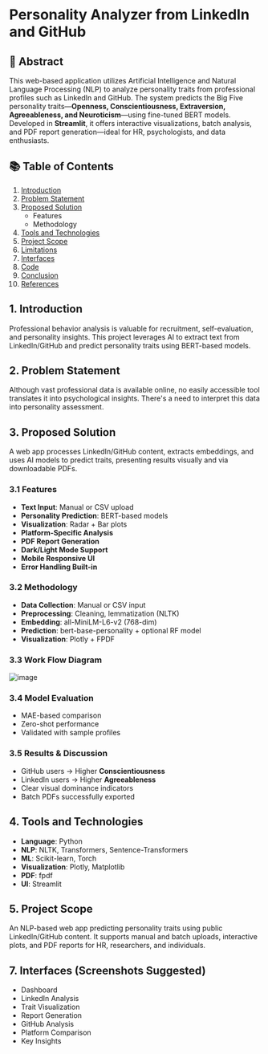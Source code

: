 # Personality Analyzer from LinkedIn and GitHub


## 📑 Abstract

This web-based application utilizes Artificial Intelligence and Natural Language Processing (NLP) to analyze personality traits from professional profiles such as LinkedIn and GitHub. The system predicts the Big Five personality traits—**Openness, Conscientiousness, Extraversion, Agreeableness, and Neuroticism**—using fine-tuned BERT models. Developed in **Streamlit**, it offers interactive visualizations, batch analysis, and PDF report generation—ideal for HR, psychologists, and data enthusiasts.


## 📚 Table of Contents

1. [Introduction](#introduction)  
2. [Problem Statement](#problem-statement)  
3. [Proposed Solution](#proposed-solution)  
   - Features  
   - Methodology  
4. [Tools and Technologies](#tools-and-technologies)  
5. [Project Scope](#project-scope)  
6. [Limitations](#limitations)  
7. [Interfaces](#interfaces)  
8. [Code](#code)  
9. [Conclusion](#conclusion)  
10. [References](#references)  


## 1. Introduction

Professional behavior analysis is valuable for recruitment, self-evaluation, and personality insights. This project leverages AI to extract text from LinkedIn/GitHub and predict personality traits using BERT-based models.


## 2. Problem Statement

Although vast professional data is available online, no easily accessible tool translates it into psychological insights. There's a need to interpret this data into personality assessment.


## 3. Proposed Solution

A web app processes LinkedIn/GitHub content, extracts embeddings, and uses AI models to predict traits, presenting results visually and via downloadable PDFs.

### 3.1 Features

- **Text Input**: Manual or CSV upload  
- **Personality Prediction**: BERT-based models  
- **Visualization**: Radar + Bar plots  
- **Platform-Specific Analysis**  
- **PDF Report Generation**  
- **Dark/Light Mode Support**  
- **Mobile Responsive UI**  
- **Error Handling Built-in**

### 3.2 Methodology

- **Data Collection**: Manual or CSV input  
- **Preprocessing**: Cleaning, lemmatization (NLTK)  
- **Embedding**: all-MiniLM-L6-v2 (768-dim)  
- **Prediction**: bert-base-personality + optional RF model  
- **Visualization**: Plotly + FPDF

### 3.3 Work Flow Diagram

![image](https://github.com/user-attachments/assets/b8aad26b-2c73-4736-b2ff-223622c336b0)

### 3.4 Model Evaluation

- MAE-based comparison  
- Zero-shot performance  
- Validated with sample profiles  

### 3.5 Results & Discussion

- GitHub users → Higher **Conscientiousness**  
- LinkedIn users → Higher **Agreeableness**  
- Clear visual dominance indicators  
- Batch PDFs successfully exported  


## 4. Tools and Technologies

- **Language**: Python  
- **NLP**: NLTK, Transformers, Sentence-Transformers  
- **ML**: Scikit-learn, Torch  
- **Visualization**: Plotly, Matplotlib  
- **PDF**: fpdf  
- **UI**: Streamlit  


## 5. Project Scope

An NLP-based web app predicting personality traits using public LinkedIn/GitHub content. It supports manual and batch uploads, interactive plots, and PDF reports for HR, researchers, and individuals.


## 7. Interfaces (Screenshots Suggested)

- Dashboard  
- LinkedIn Analysis  
- Trait Visualization  
- Report Generation  
- GitHub Analysis  
- Platform Comparison  
- Key Insights  

